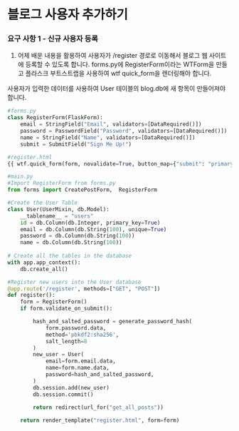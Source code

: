 # 블로그 사용자 추가하기

### 요구 사항 1 - 신규 사용자 등록
1. 어제 배운 내용을 활용하여 사용자가 /register 경로로 이동해서 블로그 웹 사이트에 등록할 수 있도록 합니다. forms.py에 RegisterForm이라는 WTForm을 만들고 플라스크 부트스트랩을 사용하여 wtf quick_form을 렌더링해야 합니다.

사용자가 입력한 데이터를 사용하여 User 테이블의 blog.db에 새 항목이 만들어져야 합니다.
```python
#forms.py
class RegisterForm(FlaskForm):
    email = StringField("Email", validators=[DataRequired()])
    password = PasswordField("Password", validators=[DataRequired()])
    name = StringField("Name", validators=[DataRequired()])
    submit = SubmitField("Sign Me Up!")
```
```python
#register.html
{{ wtf.quick_form(form, novalidate=True, button_map={"submit": "primary"}) }}
```
```python
#main.py
#Import RegisterForm from forms.py
from forms import CreatePostForm,  RegisterForm

#Create the User Table
class User(UserMixin, db.Model):
    __tablename__ = "users"
    id = db.Column(db.Integer, primary_key=True)
    email = db.Column(db.String(100), unique=True)
    password = db.Column(db.String(100))
    name = db.Column(db.String(100))
    
# Create all the tables in the database
with app.app_context():
    db.create_all()

#Register new users into the User database
@app.route('/register', methods=["GET", "POST"])
def register():
    form = RegisterForm()
    if form.validate_on_submit():

        hash_and_salted_password = generate_password_hash(
            form.password.data,
            method='pbkdf2:sha256',
            salt_length=8
        )
        new_user = User(
            email=form.email.data,
            name=form.name.data,
            password=hash_and_salted_password,
        )
        db.session.add(new_user)
        db.session.commit()
        
        return redirect(url_for("get_all_posts"))

    return render_template("register.html", form=form)
```